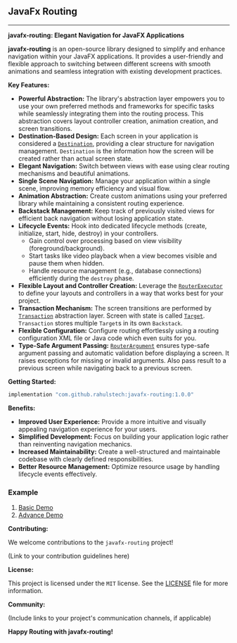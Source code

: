 ## JavaFx Routing ##

---

**javafx-routing: Elegant Navigation for JavaFX Applications**

**javafx-routing** is an open-source library designed to simplify and enhance navigation within your JavaFX applications. It provides a user-friendly and flexible approach to switching between different screens with smooth animations and seamless integration with existing development practices.

**Key Features:**

* **Powerful Abstraction:** The library's abstraction layer empowers you to use your own preferred methods and frameworks for specific tasks while seamlessly integrating them into the routing process.
This abstraction covers layout controller creation, animation creation, and screen transitions.
* **Destination-Based Design:** Each screen in your application is considered a [`Destination`](/library/src/main/java/rahulstech/jfx/routing/element/Destination.java), providing a clear structure for navigation management. 
`Destination` is the information how the screen will be created rather than actual screen state.
* **Elegant Navigation:** Switch between views with ease using clear routing mechanisms and beautiful animations.
* **Single Scene Navigation:** Manage your application within a single scene, improving memory efficiency and visual flow.
* **Animation Abstraction:** Create custom animations using your preferred library while maintaining a consistent routing experience.
* **Backstack Management:** Keep track of previously visited views for efficient back navigation without losing application state.
* **Lifecycle Events:** Hook into dedicated lifecycle methods (create, initialize, start, hide, destroy) in your controllers.
    - Gain control over processing based on view visibility (foreground/background).
    - Start tasks like video playback when a view becomes visible and pause them when hidden.
    - Handle resource management (e.g., database connections) efficiently during the `destroy` phase.
* **Flexible Layout and Controller Creation:** Leverage the [`RouterExecutor`](/library/src/main/java/rahulstech/jfx/routing/RouterExecutor.java) to define your layouts and controllers in a way that works best for your project.
* **Transaction Mechanism:** The screen transitions are performed by [`Transaction`](/library/src/main/java/rahulstech/jfx/routing/Transaction.java) abstraction layer. Screen with state is called [`Target`](/library/src/main/java/rahulstech/jfx/routing/Transaction.java#Target). 
 `Transaction` stores multiple `Target`s in its own `Backstack`. 
* **Flexible Configuration:** Configure routing effortlessly using a routing configuration XML file or Java code which even suits for you.
* **Type-Safe Argument Passing:** [`RouterArgument`](/library/src/main/java/rahulstech/jfx/routing/element/RouterArgument.java) ensures type-safe argument passing and automatic validation before displaying a screen. It raises exceptions for missing or invalid arguments. 
 Also pass result to a previous screen while navigating back to a previous screen.

**Getting Started:**

```groovy
implementation "com.github.rahulstech:javafx-routing:1.0.0"
```

**Benefits:**

* **Improved User Experience:** Provide a more intuitive and visually appealing navigation experience for your users.
* **Simplified Development:** Focus on building your application logic rather than reinventing navigation mechanics.
* **Increased Maintainability:** Create a well-structured and maintainable codebase with clearly defined responsibilities.
* **Better Resource Management:** Optimize resource usage by handling lifecycle events effectively.

### Example ###  
1. [Basic Demo](/samples/basic-demo)
2. [Advance Demo](/samples/single-scene-demo)

**Contributing:**

We welcome contributions to the `javafx-routing` project!

(Link to your contribution guidelines here)

**License:**

This project is licensed under the `MIT` license. See the [LICENSE](LICENSE.txt) file for more information.

**Community:**

(Include links to your project's communication channels, if applicable)

**Happy Routing with javafx-routing!**
